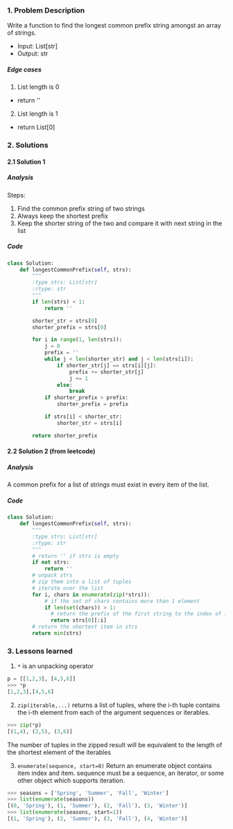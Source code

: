 ### 1. Problem Description
Write a function to find the longest common prefix string amongst an array of strings.

- Input: List[str]
- Output: str

##### Edge cases
1. List length is 0
  - return ''
2. List length is 1
  - return List[0]

### 2. Solutions
#### 2.1 Solution 1
##### Analysis
Steps:
1. Find the common prefix string of two strings
2. Always keep the shortest prefix
3. Keep the shorter string of the two and compare it with next string in the list

##### Code
```python
class Solution:
    def longestCommonPrefix(self, strs):
        """
        :type strs: List[str]
        :rtype: str
        """
        if len(strs) < 1:
            return ''

        shorter_str = strs[0]
        shorter_prefix = strs[0]

        for i in range(1, len(strs)):
            j = 0
            prefix = ''
            while j < len(shorter_str) and j < len(strs[i]):
                if shorter_str[j] == strs[i][j]:
                    prefix += shorter_str[j]
                    j += 1
                else:
                    break
            if shorter_prefix > prefix:
                shorter_prefix = prefix

            if strs[i] < shorter_str:
                shorter_str = strs[i]

        return shorter_prefix
```
#### 2.2 Solution 2 (from leetcode)
##### Analysis
A common prefix for a list of strings must exist in every item of the list.

##### Code
```python
class Solution:
    def longestCommonPrefix(self, strs):
        """
        :type strs: List[str]
        :rtype: str
        """
        # return '' if strs is empty
        if not strs:
            return ''
        # unpack strs
        # zip them into a list of tuples
        # iterate over the list
        for i, chars in enumerate(zip(*strs)):
            # if the set of chars contains more than 1 element
            if len(set(chars)) > 1:
              # return the prefix of the first string to the index of i
              return strs[0][:i]
        # return the shortest item in strs
        return min(strs)
```

### 3. Lessons learned
1. ```*``` is an unpacking operator
```python
p = [[1,2,3], [4,5,6]]
>>> *p
[1,2,3],[4,5,6]
```

2. ```zip(iterable,...)``` returns a list of tuples, where the i-th tuple contains the i-th element from each of the argument sequences or iterables.
```python
>>> zip(*p)
[(1,4), (2,5), (3,6)]
```
The number of tuples in the zipped result will be equivalent to the length of the shortest element of the iterables

3. ```enumerate(sequence, start=0)``` Return an enumerate object contains item index and item. sequence must be a sequence, an iterator, or some other object which supports iteration.
```python
>>> seasons = ['Spring', 'Summer', 'Fall', 'Winter']
>>> list(enumerate(seasons))
[(0, 'Spring'), (1, 'Summer'), (2, 'Fall'), (3, 'Winter')]
>>> list(enumerate(seasons, start=1))
[(1, 'Spring'), (2, 'Summer'), (3, 'Fall'), (4, 'Winter')]
```
